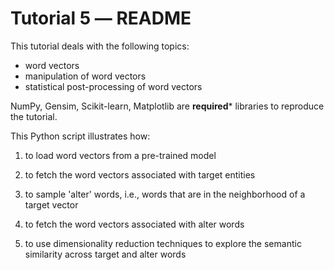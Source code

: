 Tutorial 5 ― README
===================

This tutorial deals with the following topics:

+ word vectors
+ manipulation of word vectors
+ statistical post-processing of word vectors

NumPy, Gensim, Scikit-learn, Matplotlib are **required*** libraries to 
reproduce the tutorial.

This Python script illustrates how:

1. to load word vectors from a pre-trained model

2. to fetch the word vectors associated with target entities

3. to sample 'alter' words, i.e., words that are in the neighborhood
   of a target vector

4. to fetch the word vectors associated with alter words

5. to use dimensionality reduction techniques to explore the semantic
   similarity across target and alter words

